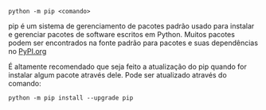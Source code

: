 `python -m pip <comando>`

pip é um sistema de gerenciamento de pacotes padrão usado para instalar e gerenciar pacotes de software escritos em Python. Muitos pacotes podem ser encontrados na fonte padrão para pacotes e suas dependências no [PyPI.org](https://pypi.org/) 

É altamente recomendado que seja feito a atualização do pip quando for instalar algum pacote através dele. Pode ser atualizado através do comando:

`python -m pip install --upgrade pip`